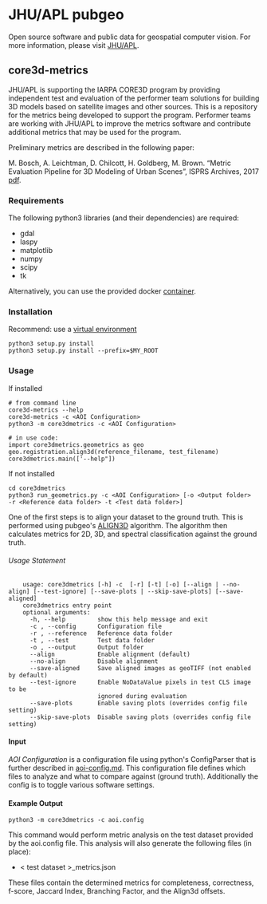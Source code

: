 # JHU/APL pubgeo
Open source software and public data for geospatial computer vision. For more information, please visit [JHU/APL](https://www.jhuapl.edu/pubgeo/).

## core3d-metrics
 JHU/APL is supporting the IARPA CORE3D program by providing independent test and evaluation of the performer team solutions for building 3D models based on satellite images and other sources. This is a repository for the metrics being developed to support the program. Performer teams are working with JHU/APL to improve the metrics software and contribute additional metrics that may be used for the program.
 
 Preliminary metrics are described in the following paper:
 
 M. Bosch, A. Leichtman, D. Chilcott, H. Goldberg, M. Brown. “Metric Evaluation Pipeline for 3D Modeling of Urban Scenes”, ISPRS Archives, 2017 [pdf](https://www.int-arch-photogramm-remote-sens-spatial-inf-sci.net/XLII-1-W1/239/2017/isprs-archives-XLII-1-W1-239-2017.pdf).

### Requirements
The following python3 libraries (and their dependencies) are required:

* gdal
* laspy
* matplotlib
* numpy
* scipy
* tk

Alternatively, you can use the provided docker [container](Dockerfile).

### Installation
Recommend: use a [virtual environment](https://docs.python.org/3/tutorial/venv.html)

    python3 setup.py install
    python3 setup.py install --prefix=$MY_ROOT

### Usage
If installed

    # from command line
    core3d-metrics --help
    core3d-metrics -c <AOI Configuration>
    python3 -m core3dmetrics -c <AOI Configuration>

    # in use code:
    import core3dmetrics.geometrics as geo
    geo.registration.align3d(reference_filename, test_filename)
    core3dmetrics.main(['--help"])

If not installed

    cd core3dmetrics
    python3 run_geometrics.py -c <AOI Configuration> [-o <Output folder>  -r <Reference data folder> -t <Test data folder>]

One of the first steps is to align your dataset to the ground truth. This is performed using pubgeo's [ALIGN3D](https://github.com/pubgeo/pubgeo/#align3d) algorithm.
The algorithm then calculates metrics for 2D, 3D, and spectral classification against the ground truth.

###### Usage Statement
        usage: core3dmetrics [-h] -c  [-r] [-t] [-o] [--align | --no-align] [--test-ignore] [--save-plots | --skip-save-plots] [--save-aligned]
        core3dmetrics entry point
        optional arguments:
          -h, --help         show this help message and exit
          -c , --config      Configuration file
          -r , --reference   Reference data folder
          -t , --test        Test data folder
          -o , --output      Output folder
          --align            Enable alignment (default)
          --no-align         Disable alignment
          --save-aligned     Save aligned images as geoTIFF (not enabled by default)
          --test-ignore      Enable NoDataValue pixels in test CLS image to be 
                             ignored during evaluation
          --save-plots       Enable saving plots (overrides config file setting)
          --skip-save-plots  Disable saving plots (overrides config file setting)                             

#### Input
_AOI Configuration_ is a configuration file using python's ConfigParser that is further described in [aoi-config.md](aoi-example/aoi-config.md).
This configuration file defines which files to analyze and what to compare against (ground truth). Additionally the config is
to toggle various software settings.

#### Example Output
    python3 -m core3dmetrics -c aoi.config
This command would perform metric analysis on the test dataset provided by the aoi.config file. This analysis will also generate the following files (in place):
* < test dataset >_metrics.json

These files contain the determined metrics for completeness, correctness, f-score, Jaccard Index, Branching Factor, and the Align3d offsets.
